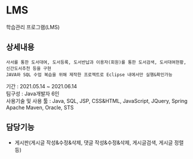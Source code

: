 # LMS
학습관리 프로그램(LMS)


## 상세내용

```
사서를 통한 도서대여, 도서등록, 도서반납과 이용자(회원)를 통한 도서검색, 도서대여현황, 신간도서추천 등을 구현
JAVA와 SQL 수업 복습을 위해 제작한 프로젝트로 Eclipse 내에서만 실행&확인가능
```

기간 : 2021.05.14 ~ 2021.06.14   
팀구성 : Java개발자 6인   
사용기술 및 사용 툴 : Java, SQL, JSP, CSS&HTML, JavaScript, JQuery, Spring   
                      Apache Maven, Oracle, STS  


## 담당기능
* 게시판(게시글 작성&수정&삭제, 댓글 작성&수정&삭제, 게시글검색, 게시글 정렬 등)



